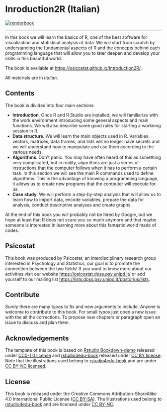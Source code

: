 # Inroduction2R (Italian)

[![renderbook](https://github.com/psicostat/Introduction2R/actions/workflows/deploy_bookdown.yml/badge.svg)](https://github.com/psicostat/Introduction2R/actions/workflows/deploy_bookdown.yml)

<hr>

In this book we will learn the basics of R, one of the best software for visualization and statistical analysis of data. We will start from scratch by understanding the fundamental aspects of R and the concepts behind each programming language that will allow you to later deepen and develop your skills in this beautiful world. 

The book is available at https://psicostat.github.io/Introduction2R/.

All materials are in *Italian*.

## Contents

The book is divided into four main sections:

- **Introduction**. Once R and R Studio are installed, we will familiarize with the work environment introducing some general aspects and main functions. We will also describe some good rules for starting a workinng session in R.
- **Data structure**. We will learn the main objects used in R. Variables, vectors, matrices, data frames, and lists will no longer have secrets and we will understand how to manipulate and use them according to the various needs.
- **Algorithms**. Don't panic. You may have often heard of this as something very complicated, but in reality, algorithms are just a series of instructions that the computer follows when it has to perform a certain task. In this section we will see the main R commands used to define algorithms. This is the advantage of knowing a programming language, it allows us to create new programs that the computer will execute for us.
- **Case study**. We will perform a step-by-step analysis that will allow us to learn how to import data, encode variables, prepare the data for analysis, conduct descriptive analyses and create graphs.

At the end of this book you will probably not be hired by Google, but we hope at least that R does not scare you so much anymore and that maybe someone is interested in learning more about this fantastic world made of codes.

## Psicostat

This book was produced by Psicostat, an interdisciplinary research group interested in Psychology and Statistics, our goal is to promote the connection between the two fields! If you want to know more about our activities visit our website https://psicostat.dpss.psy.unipd.it/ or add yourself to our mailing list https://lists.dpss.psy.unipd.it/postorius/lists.

## Contribute

Surely there are many typos to fix and new arguments to include. Anyone is welcome to contribute to this book. For small typos just open a new issue with the all the corrections. To propose new chapters or paragraph open an issue to discuss and plan them.

## Acknowledgements

The template of this book is based on [Rstudio Bookdown-demo](https://github.com/rstudio/bookdown-demo) released under [CC0-1.0 license](https://creativecommons.org/publicdomain/zero/1.0/) and [rstudio4edu-book](https://rstudio4edu.github.io/rstudio4edu-book/) released under [CC BY license](https://creativecommons.org/licenses/by/2.0/). Note that the illustrations used belong to [rstudio4edu-book](https://rstudio4edu.github.io/rstudio4edu-book/) and are under [CC BY-NC licensed](https://creativecommons.org/licenses/by-nc/2.0/).

## License

This book is released under the Creative Commons Attribution-ShareAlike 4.0 International Public License ([CC BY-SA](https://creativecommons.org/licenses/by-sa/4.0/legalcode)).
The illustrations used belong to [rstudio4edu-book](https://rstudio4edu.github.io/rstudio4edu-book/) and are licensed under [CC BY-NC](https://creativecommons.org/licenses/by-nc/2.0/).
